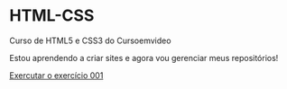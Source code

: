 # HTML-CSS
Curso de HTML5 e CSS3 do Cursoemvideo

Estou aprendendo a criar sites e agora vou gerenciar meus repositórios!

<a href="https://gabriel-devr.github.io/HTML-CSS/EXERCICIOS/ex001/index.html">Exercutar o exercício 001</a>